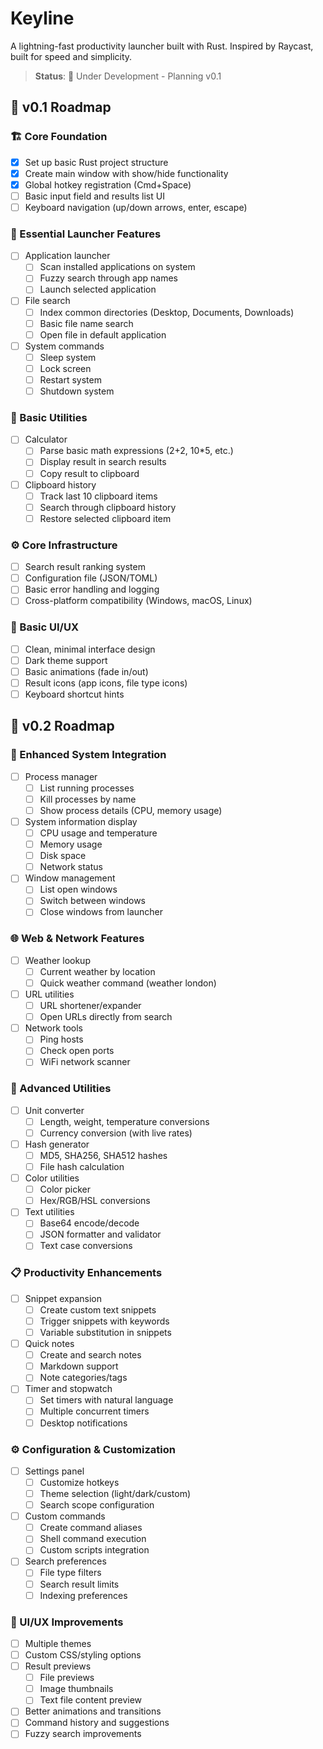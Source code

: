 # Keyline

A lightning-fast productivity launcher built with Rust. Inspired by Raycast, built for speed and simplicity.

> **Status**: 🚧 Under Development - Planning v0.1

## 🎯 v0.1 Roadmap

### 🏗️ Core Foundation

- [x] Set up basic Rust project structure
- [x] Create main window with show/hide functionality
- [x] Global hotkey registration (Cmd+Space)
- [ ] Basic input field and results list UI
- [ ] Keyboard navigation (up/down arrows, enter, escape)

### 🚀 Essential Launcher Features

- [ ] Application launcher
  - [ ] Scan installed applications on system
  - [ ] Fuzzy search through app names
  - [ ] Launch selected application
- [ ] File search
  - [ ] Index common directories (Desktop, Documents, Downloads)
  - [ ] Basic file name search
  - [ ] Open file in default application
- [ ] System commands
  - [ ] Sleep system
  - [ ] Lock screen
  - [ ] Restart system
  - [ ] Shutdown system

### 🧮 Basic Utilities

- [ ] Calculator
  - [ ] Parse basic math expressions (2+2, 10\*5, etc.)
  - [ ] Display result in search results
  - [ ] Copy result to clipboard
- [ ] Clipboard history
  - [ ] Track last 10 clipboard items
  - [ ] Search through clipboard history
  - [ ] Restore selected clipboard item

### ⚙️ Core Infrastructure

- [ ] Search result ranking system
- [ ] Configuration file (JSON/TOML)
- [ ] Basic error handling and logging
- [ ] Cross-platform compatibility (Windows, macOS, Linux)

### 🎨 Basic UI/UX

- [ ] Clean, minimal interface design
- [ ] Dark theme support
- [ ] Basic animations (fade in/out)
- [ ] Result icons (app icons, file type icons)
- [ ] Keyboard shortcut hints

## 🚀 v0.2 Roadmap

### 🔧 Enhanced System Integration

- [ ] Process manager
  - [ ] List running processes
  - [ ] Kill processes by name
  - [ ] Show process details (CPU, memory usage)
- [ ] System information display
  - [ ] CPU usage and temperature
  - [ ] Memory usage
  - [ ] Disk space
  - [ ] Network status
- [ ] Window management
  - [ ] List open windows
  - [ ] Switch between windows
  - [ ] Close windows from launcher

### 🌐 Web & Network Features

- [ ] Weather lookup
  - [ ] Current weather by location
  - [ ] Quick weather command (weather london)
- [ ] URL utilities
  - [ ] URL shortener/expander
  - [ ] Open URLs directly from search
- [ ] Network tools
  - [ ] Ping hosts
  - [ ] Check open ports
  - [ ] WiFi network scanner

### 🧮 Advanced Utilities

- [ ] Unit converter
  - [ ] Length, weight, temperature conversions
  - [ ] Currency conversion (with live rates)
- [ ] Hash generator
  - [ ] MD5, SHA256, SHA512 hashes
  - [ ] File hash calculation
- [ ] Color utilities
  - [ ] Color picker
  - [ ] Hex/RGB/HSL conversions
- [ ] Text utilities
  - [ ] Base64 encode/decode
  - [ ] JSON formatter and validator
  - [ ] Text case conversions

### 📋 Productivity Enhancements

- [ ] Snippet expansion
  - [ ] Create custom text snippets
  - [ ] Trigger snippets with keywords
  - [ ] Variable substitution in snippets
- [ ] Quick notes
  - [ ] Create and search notes
  - [ ] Markdown support
  - [ ] Note categories/tags
- [ ] Timer and stopwatch
  - [ ] Set timers with natural language
  - [ ] Multiple concurrent timers
  - [ ] Desktop notifications

### ⚙️ Configuration & Customization

- [ ] Settings panel
  - [ ] Customize hotkeys
  - [ ] Theme selection (light/dark/custom)
  - [ ] Search scope configuration
- [ ] Custom commands
  - [ ] Create command aliases
  - [ ] Shell command execution
  - [ ] Custom scripts integration
- [ ] Search preferences
  - [ ] File type filters
  - [ ] Search result limits
  - [ ] Indexing preferences

### 🎨 UI/UX Improvements

- [ ] Multiple themes
- [ ] Custom CSS/styling options
- [ ] Result previews
  - [ ] File previews
  - [ ] Image thumbnails
  - [ ] Text file content preview
- [ ] Better animations and transitions
- [ ] Command history and suggestions
- [ ] Fuzzy search improvements

